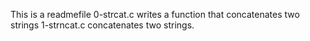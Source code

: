 This is a readmefile
0-strcat.c writes a function that concatenates two strings
1-strncat.c  concatenates two strings.
